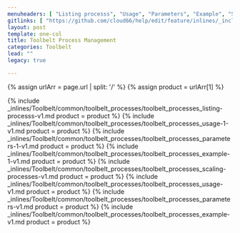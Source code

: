 ```yaml
---
menuheaders: [ "Listing processs", "Usage", "Parameters", "Example", "Scaling processes", "Usage", "Parameters", "Example" ]
gitlinks: [ "https://github.com/cloud66/help/edit/feature/inlines/_includes/_inlines/Toolbelt/common/toolbelt_processes/toolbelt_processes_listing-processs-v1.md", "https://github.com/cloud66/help/edit/feature/inlines/_includes/_inlines/Toolbelt/common/toolbelt_processes/toolbelt_processes_usage-1-v1.md", "https://github.com/cloud66/help/edit/feature/inlines/_includes/_inlines/Toolbelt/common/toolbelt_processes/toolbelt_processes_parameters-1-v1.md", "https://github.com/cloud66/help/edit/feature/inlines/_includes/_inlines/Toolbelt/common/toolbelt_processes/toolbelt_processes_example-1-v1.md", "https://github.com/cloud66/help/edit/feature/inlines/_includes/_inlines/Toolbelt/common/toolbelt_processes/toolbelt_processes_scaling-processes-v1.md", "https://github.com/cloud66/help/edit/feature/inlines/_includes/_inlines/Toolbelt/common/toolbelt_processes/toolbelt_processes_usage-v1.md", "https://github.com/cloud66/help/edit/feature/inlines/_includes/_inlines/Toolbelt/common/toolbelt_processes/toolbelt_processes_parameters-v1.md", "https://github.com/cloud66/help/edit/feature/inlines/_includes/_inlines/Toolbelt/common/toolbelt_processes/toolbelt_processes_example-v1.md" ]
layout: post
template: one-col
title: Toolbelt Process Management
categories: Toolbelt
lead: ""
legacy: true

---
```


{% assign urlArr = page.url | split: '/' %}
{% assign product = urlArr[1] %}

<a name="1"></a>{% include _inlines/Toolbelt/common/toolbelt_processes/toolbelt_processes_listing-processs-v1.md  product = product %}
<a name="2"></a>{% include _inlines/Toolbelt/common/toolbelt_processes/toolbelt_processes_usage-1-v1.md  product = product %}
<a name="3"></a>{% include _inlines/Toolbelt/common/toolbelt_processes/toolbelt_processes_parameters-1-v1.md  product = product %}
<a name="4"></a>{% include _inlines/Toolbelt/common/toolbelt_processes/toolbelt_processes_example-1-v1.md  product = product %}
<a name="5"></a>{% include _inlines/Toolbelt/common/toolbelt_processes/toolbelt_processes_scaling-processes-v1.md  product = product %}
<a name="6"></a>{% include _inlines/Toolbelt/common/toolbelt_processes/toolbelt_processes_usage-v1.md  product = product %}
<a name="7"></a>{% include _inlines/Toolbelt/common/toolbelt_processes/toolbelt_processes_parameters-v1.md  product = product %}
<a name="8"></a>{% include _inlines/Toolbelt/common/toolbelt_processes/toolbelt_processes_example-v1.md  product = product %}